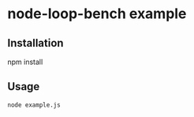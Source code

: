 node-loop-bench example
=======================

Installation
------------
npm install

Usage
-----
`node example.js`